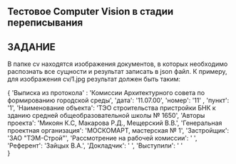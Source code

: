 Тестовое Computer Vision в стадии переписывания
------------------------------

ЗАДАНИЕ
------------------------------

В папке cv находятся изображения документов, в которых необходимо распознать все сущности и результат записать в json файл. К примеру, для изображения cv/1.jpg результат должен быть таким:

{ 'Выписка из протокола' : 'Комиссии Архитектурного совета по формированию городской среды',
  'дата': '11.07.00', 'номер': '11' , 'пункт': '1',
   'Наименование объекта': 'ТЭО строительства пристройки БНК к зданию средней общеобразовательной школы   № 1650',
   'Авторы проекта': 'Микоян К.С, Макарова Р.Д., Мещерский В.В.', 
   'Генеральная проектная организация': 'МОСКОМАРТ, мастерская № 1',
   'Застройщик': 'ЗАО "ТЭМ-Строй"',
   'Рассмотрение на рабочей комиссии': ' ',
   'Референт': 'Зайцых В.А.',
   'Докладчик': ' ',
   'Выступили': ' '  
}
